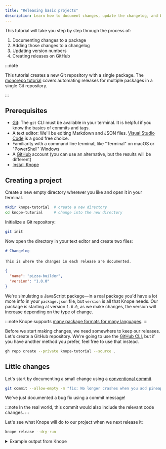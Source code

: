 ```yaml
---
title: "Releasing basic projects"
description: Learn how to document changes, update the changelog, and bump package versions
---
```


This tutorial will take you step by step through the process of:

1. Documenting changes to a package
2. Adding those changes to a changelog
3. Updating version numbers
4. Creating releases on GitHub

:::note

This tutorial creates a new Git repository with a single package.
The [monorepo tutorial](/tutorials/releasing-multiple-packages) covers automating releases for multiple packages in a single Git repository.

:::

## Prerequisites

- [Git](https://git-scm.com/): The `git` CLI must be available in your terminal.
  It is helpful if you know the basics of commits and tags.
- A text editor: We'll be editing Markdown and JSON files. [Visual Studio Code](https://code.visualstudio.com/) is a good free choice.
- Familiarity with a command line terminal, like "Terminal" on macOS or "PowerShell" Windows
- A [GitHub](https://github.com) account (you can use an alternative, but the results will be different)
- [Install Knope](/installation)

## Creating a project

Create a new empty directory wherever you like and open it in your terminal.

```sh
mkdir knope-tutorial  # create a new directory
cd knope-tutorial     # change into the new directory
```

Initialize a Git repository:

```sh
git init
```

Now open the directory in your text editor and create two files:

```md title="CHANGELOG.md"
# Changelog

This is where the changes in each release are documented.
```

```json title="package.json"
{
  "name": "pizza-builder",
  "version": "1.0.0"
}
```

We're simulating a JavaScript package—in a real package you'd have a lot more info in your `package.json` file,
but `version` is all that Knope needs.
Our package is starting at version `1.0.0`,
as we make changes, the version will increase depending on the type of change.

:::note
Knope supports [many package formats for many languages](../reference/config/versioned_files).
:::

Before we start making changes, we need somewhere to keep our releases.
Let's create a GitHub repository.
We're going to use the [GitHub CLI](https://cli.github.com/),
but if you have another method you prefer, feel free to use that instead.

```sh
gh repo create --private knope-tutorial --source .
```

## Little changes

Let's start by documenting a small change using a [conventional commit].

```sh
git commit --allow-empty -m "fix: No longer crashes when you add pineapple"
```

We've just documented a bug fix using a commit message!

:::note
In the real world, this commit would also include the relevant code changes.
:::

Let's see what Knope will do to our project when we next release it:

```sh
knope release --dry-run
```

<details>
    <summary>Example output from Knope</summary>
```
Would add the following to package.json: 1.0.1
Would add the following to CHANGELOG.md:
## 1.0.1 (2023-11-01)

### Fixes

#### No longer crashes when you add pineapple

Would add files to git:
package.json
CHANGELOG.md
Would run git commit -m "chore: prepare release 1.0.1" && git push
Would create a release on GitHub with name 1.0.1 (2023-11-01) and tag v1.0.1 and body:

## Fixes

### No longer crashes when you add pineapple

````
</details>

:::tip
That `--dry-run` flag can be used anywhere in Knope to see what _would_ happen without actually doing it.
:::

According to that output Knope will:

1. Set the version of our package in `package.json` to `1.0.1`
2. Add a new section to `CHANGELOG.md` with the changes we've made
3. Commit those changes to Git and push to our remote repo
4. Create a new release on GitHub

Let's try it for real!

## Creating a release

If we run the `release` workflow again without the `--dry-run` option, Knope will do everything it promised to.

```sh
knope release
````

```
? No GitHub token found, generate one from https://github.com/settings/tokens with `repo` permissions and input here
```

Knope wants to create that GitHub release, but it needs access to GitHub!
Go ahead and generate one with the link it provided, then paste it into your terminal.

:::note
Knope will write this token to a file to store for later use (where depends on your operating system).
If you don't want to store the token, you can set the `GITHUB_TOKEN` environment variable instead.
:::

Now that the workflow has complete, our `package.json` has the new version number:

```json title="package.json" {3}
{
  "name": "pizza-builder",
  "version": "1.0.1"
}
```

Our `CHANGELOG.md` contains the message from our commit:

```md title="CHANGELOG.md" {4-8}
# Changelog

This is where the changes in each release are documented.

## 1.0.1 (2023-11-01)

### Fixes

#### No longer crashes when you add pineapple
```

And that same content is in a new GitHub release:

```sh
gh release view --web
```

![GitHub release](./release_1.0.1.png)

## More complex changes

[Conventional commits] are great for simple changes, you just start your commit with `fix: ` or `feat: `.
For changes that take more than a few words to describe, though, we'll turn to [changesets].

Let's document a new feature for our package:

```sh
knope document-change
```

You'll get a choice of the _type_ of change.
The terms are from [semantic versioning], so `minor` is what we want for a new feature:

```
? What type of change is this?
  major
> minor
  patch
[↑↓ to move, enter to select, type to filter]
```

After selecting `minor` with the enter key, we can summarize our new feature:

```
> What type of change is this? minor
? What is a short summary of this change? Add calzones
[This will be used as a header in the changelog]
```

This created a new Markdown file for us which we can fill in with more details:

```md title=".changeset/add_calzones.md" ins={6-9}
---
default: minor
---

# Add calzones

In addition to building Pizzas, you can now build calzones! Just use the new `--calzone` option!

> Pizza? Never heard of it. That's what people will be saying in 20 years, because pizza is old news. Pizza is your grandfather's calzone.
```

We can also add a conventional commit into the same release:

```sh
git commit --allow-empty -m 'feat: Added the `olives` topping'
```

Let's do a dry run to see what Knope will do:

```sh
knope release --dry-run
```

<details>
    <summary>Example output from Knope</summary>
```text {16-18,36-38}
Would delete: .changeset/add_calzones.md
Would add the following to package.json: 1.1.0
Would add the following to CHANGELOG.md:
## 1.1.0 (2023-11-02)

### Features

#### Added the `olives` topping

#### Add calzones

In addition to building Pizzas, you can now build calzones! Just use the new `--calzone` option!

> Pizza? Never heard of it. That's what people will be saying in 20 years, because pizza is old news. Pizza is your grandfather's calzone.

### Fixes

#### No longer crashes when you add pineapple

Would add files to git:
package.json
CHANGELOG.md
.changeset/add_calzones.md
Would run git commit -m "chore: prepare release 1.1.0" && git push
Would create a release on GitHub with name 1.1.0 (2023-11-02) and tag v1.1.0 and body:

## Features

### Added the `olives` topping

### Add calzones

In addition to building Pizzas, you can now build calzones! Just use the new `--calzone` option!

> Pizza? Never heard of it. That's what people will be saying in 20 years, because pizza is old news. Pizza is your grandfather's calzone.

## Fixes

### No longer crashes when you add pineapple

````
</details>

Uh oh, our fix from the _last_ version is being included again!
That's because Knope uses Git tags to figure out which conventional commits to include in a release.
The release was created on GitHub, but we don't have that tag locally! Let's fix that, then try again:

```sh
git pull --tags
knope release --dry-run
````

<details>
    <summary>Example output from Knope</summary>
```text
Would delete: .changeset/add_calzones.md
Would add the following to package.json: 1.1.0
Would add the following to CHANGELOG.md:
## 1.1.0 (2023-11-02)

### Features

#### Added the `olives` topping

#### Add calzones

In addition to building Pizzas, you can now build calzones! Just use the new `--calzone` option!

> Pizza? Never heard of it. That's what people will be saying in 20 years, because pizza is old news. Pizza is your grandfather's calzone.

Would add files to git:
package.json
CHANGELOG.md
.changeset/add_calzones.md
Would run git commit -m "chore: prepare release 1.1.0" && git push
Would create a release on GitHub with name 1.1.0 (2023-11-02) and tag v1.1.0 and body:

## Features

### Added the `olives` topping

### Add calzones

In addition to building Pizzas, you can now build calzones! Just use the new `--calzone` option!

> Pizza? Never heard of it. That's what people will be saying in 20 years, because pizza is old news. Pizza is your grandfather's calzone.

    ```

</details>

Much better!
Now that Knope knows _when_ `1.0.1` was, it can properly ignore the changes from that release.
Let's go ahead and create this release for real:

```sh
knope release
gh release view --web
```

![GitHub release](./release_1.1.0.png)

Now we can see one of the big advantages to changesets,
we can have as much Markdown content as we need to describe a change.
You can imagine sample code snippets, screenshots, even collapsible sections!

## Finishing up

You've done it!
You documented both simple changes (with conventional commits)
and complex changes (with changesets).
Then, you released them by updating the changelog, bumping the version,
and creating a GitHub release, all with a single command!

You already have the basic skills necessary to start speeding up your release processes,
but you can take it a step further by [releasing in GitHub Actions](../recipes/github-actions-pr).

:::tip
Don't forget to clean up your GitHub repository when you're done:

```sh
gh repo delete knope-tutorial
```

:::

[conventional commit]: ../reference/conventional-commits
[conventional commits]: ../reference/conventional-commits
[changesets]: ../reference/changesets
[semantic versioning]: ../reference/semantic-versioning

